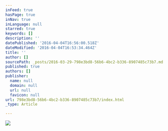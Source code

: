 ```yaml
---
inFeed: true
hasPage: true
inNav: true
inLanguage: null
starred: true
keywords: []
description: ''
datePublished: '2016-04-04T16:56:00.518Z'
dateModified: '2016-04-04T16:53:34.464Z'
title: ''
author: []
sourcePath: _posts/2016-03-29-798e3bd8-56b6-4bc2-b336-8907485c73b7.md
published: true
authors: []
publisher:
  name: null
  domain: null
  url: null
  favicon: null
url: 798e3bd8-56b6-4bc2-b336-8907485c73b7/index.html
_type: Article

---
```

![](https://the-grid-user-content.s3-us-west-2.amazonaws.com/b436ffae-208a-45f8-9e9a-b5c62bfb3e52.png)